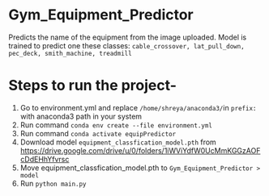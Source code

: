 # Gym_Equipment_Predictor
Predicts the name of the equipment from the image uploaded. Model is trained to predict one these classes:
`cable_crossover, lat_pull_down, pec_deck, smith_machine, treadmill`


# Steps to run the project-
1. Go to environment.yml and replace `/home/shreya/anaconda3/`in `prefix: ` with anaconda3 path in your system
2. Run command `conda env create --file environment.yml`
3. Run command `conda activate equipPredictor`
4. Download model `equipment_classfication_model.pth` from  https://drive.google.com/drive/u/0/folders/1iWViYdfW0UcMmKGGzAOFcDdEHhYfvrsc
5. Move equipment_classfication_model.pth to `Gym_Equipment_Predictor > model`
4. Run `python main.py`
